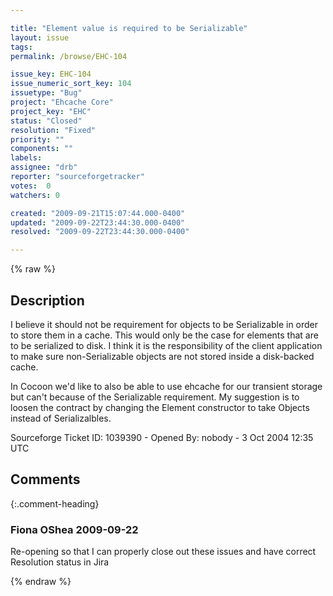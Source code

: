 ```yaml
---

title: "Element value is required to be Serializable"
layout: issue
tags: 
permalink: /browse/EHC-104

issue_key: EHC-104
issue_numeric_sort_key: 104
issuetype: "Bug"
project: "Ehcache Core"
project_key: "EHC"
status: "Closed"
resolution: "Fixed"
priority: ""
components: ""
labels: 
assignee: "drb"
reporter: "sourceforgetracker"
votes:  0
watchers: 0

created: "2009-09-21T15:07:44.000-0400"
updated: "2009-09-22T23:44:30.000-0400"
resolved: "2009-09-22T23:44:30.000-0400"

---
```




{% raw %}



## Description

<div markdown="1" class="description">

I believe it should not be requirement for objects to
be Serializable in order to store them in a cache. This
would only be the case for elements that are to be
serialized to disk. I think it is the responsibility of
the client application to make sure non-Serializable
objects are not stored inside a disk-backed cache.

In Cocoon we'd like to also be able to use ehcache for
our transient storage but can't because of the
Serializable requirement. My suggestion is to loosen
the contract by changing the Element constructor to
take Objects instead of Serializalbles.

Sourceforge Ticket ID: 1039390 - Opened By: nobody - 3 Oct 2004 12:35 UTC

</div>

## Comments


{:.comment-heading}
### **Fiona OShea** <span class="date">2009-09-22</span>

<div markdown="1" class="comment">

Re-opening so that I can properly close out these issues and have correct Resolution status in Jira

</div>



{% endraw %}
